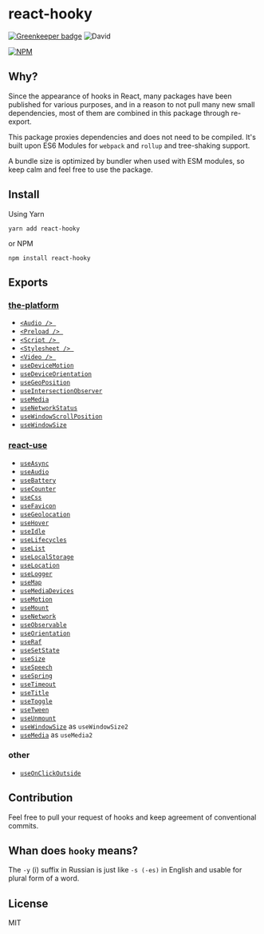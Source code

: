 
# react-hooky

[![Greenkeeper badge](https://badges.greenkeeper.io/cloudever/react-hooky.svg)](https://greenkeeper.io/)
![David](https://img.shields.io/david/cloudever/react-hooky.svg)


[![NPM](https://nodei.co/npm/react-hooky.png?compact=true)](https://nodei.co/npm/react-hooky/)

## Why?

Since the appearance of hooks in React, many packages have been published for various purposes, and in a reason to not pull many new small dependencies, most of them are combined in this package through re-export.

This package proxies dependencies and does not need to be compiled. It's built upon ES6 Modules for `webpack` and `rollup` and tree-shaking support.

A bundle size is optimized by bundler when used with ESM modules, so keep calm and feel free to use the package.

## Install

Using Yarn

```
yarn add react-hooky
```

or NPM

```
npm install react-hooky
```

## Exports

### [the-platform](https://github.com/palmerhq/the-platform)

 - [`<Audio /> `](https://github.com/palmerhq/the-platform#Audio )
 - [`<Preload /> `](https://github.com/palmerhq/the-platform#Preload )
 - [`<Script /> `](https://github.com/palmerhq/the-platform#Script )
 - [`<Stylesheet /> `](https://github.com/palmerhq/the-platform#Stylesheet )
 - [`<Video /> `](https://github.com/palmerhq/the-platform#Video )
 - [`useDeviceMotion`](https://github.com/palmerhq/the-platform#useDeviceMotion)
 - [`useDeviceOrientation`](https://github.com/palmerhq/the-platform#useDeviceOrientation)
 - [`useGeoPosition`](https://github.com/palmerhq/the-platform#useGeoPosition)
 - [`useIntersectionObserver`](https://github.com/palmerhq/the-platform#useIntersectionObserver)
 - [`useMedia`](https://github.com/palmerhq/the-platform#useMedia)
 - [`useNetworkStatus`](https://github.com/palmerhq/the-platform#useNetworkStatus)
 - [`useWindowScrollPosition`](https://github.com/palmerhq/the-platform#useWindowScrollPosition)
 - [`useWindowSize`](https://github.com/palmerhq/the-platform#useWindowSize)

### [react-use](https://github.com/streamich/react-use)

- [`useAsync`](https://github.com/streamich/react-use/blob/master/docs/useAsync.md)
- [`useAudio`](https://github.com/streamich/react-use/blob/master/docs/useAudio.md)
- [`useBattery`](https://github.com/streamich/react-use/blob/master/docs/useBattery.md)
- [`useCounter`](https://github.com/streamich/react-use/blob/master/docs/useCounter.md)
- [`useCss`](https://github.com/streamich/react-use/blob/master/docs/useCss.md)
- [`useFavicon`](https://github.com/streamich/react-use/blob/master/docs/useFavicon.md)
- [`useGeolocation`](https://github.com/streamich/react-use/blob/master/docs/useGeolocation.md)
- [`useHover`](https://github.com/streamich/react-use/blob/master/docs/useHover.md)
- [`useIdle`](https://github.com/streamich/react-use/blob/master/docs/useIdle.md)
- [`useLifecycles`](https://github.com/streamich/react-use/blob/master/docs/useLifecycles.md)
- [`useList`](https://github.com/streamich/react-use/blob/master/docs/useList.md)
- [`useLocalStorage`](https://github.com/streamich/react-use/blob/master/docs/useLocalStorage.md)
- [`useLocation`](https://github.com/streamich/react-use/blob/master/docs/useLocation.md)
- [`useLogger`](https://github.com/streamich/react-use/blob/master/docs/useLogger.md)
- [`useMap`](https://github.com/streamich/react-use/blob/master/docs/useMap.md)
- [`useMediaDevices`](https://github.com/streamich/react-use/blob/master/docs/useMediaDevices.md)
- [`useMotion`](https://github.com/streamich/react-use/blob/master/docs/useMotion.md)
- [`useMount`](https://github.com/streamich/react-use/blob/master/docs/useMount.md)
- [`useNetwork`](https://github.com/streamich/react-use/blob/master/docs/useNetwork.md)
- [`useObservable`](https://github.com/streamich/react-use/blob/master/docs/useObservable.md)
- [`useOrientation`](https://github.com/streamich/react-use/blob/master/docs/useOrientation.md)
- [`useRaf`](https://github.com/streamich/react-use/blob/master/docs/useRaf.md)
- [`useSetState`](https://github.com/streamich/react-use/blob/master/docs/useSetState.md)
- [`useSize`](https://github.com/streamich/react-use/blob/master/docs/useSize.md)
- [`useSpeech`](https://github.com/streamich/react-use/blob/master/docs/useSpeech.md)
- [`useSpring`](https://github.com/streamich/react-use/blob/master/docs/useSpring.md)
- [`useTimeout`](https://github.com/streamich/react-use/blob/master/docs/useTimeout.md)
- [`useTitle`](https://github.com/streamich/react-use/blob/master/docs/useTitle.md)
- [`useToggle`](https://github.com/streamich/react-use/blob/master/docs/useToggle.md)
- [`useTween`](https://github.com/streamich/react-use/blob/master/docs/useTween.md)
- [`useUnmount`](https://github.com/streamich/react-use/blob/master/docs/useUnmount.md)
- [`useWindowSize`](https://github.com/streamich/react-use/blob/master/docs/useWindowSize.md) as `useWindowSize2`
- [`useMedia`](https://github.com/streamich/react-use/blob/master/docs/useMedia.md) as `useMedia2`

### other

- [`useOnClickOutside`](https://github.com/streamich/react-use/blob/master/docs/useOnClickOutside.md)

## Contribution

Feel free to pull your request of hooks and keep agreement of conventional commits.

## Whan does `hooky` means?

The `-y` (i) suffix in Russian is just like `-s (-es)` in English and usable for plural form of a word.

## License

MIT